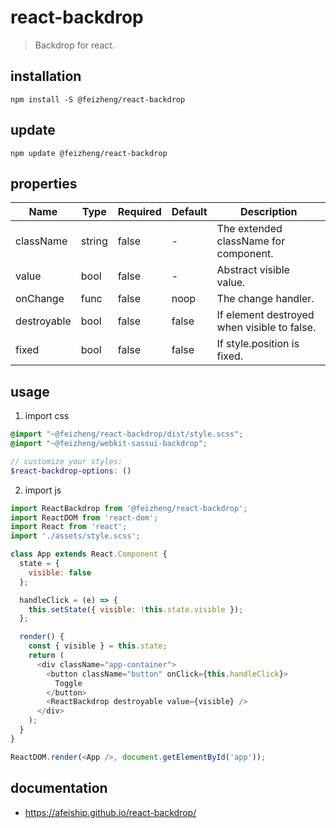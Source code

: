 # react-backdrop
> Backdrop for react.

## installation
```shell
npm install -S @feizheng/react-backdrop
```

## update
```shell
npm update @feizheng/react-backdrop
```

## properties
| Name        | Type   | Required | Default | Description                                 |
| ----------- | ------ | -------- | ------- | ------------------------------------------- |
| className   | string | false    | -       | The extended className for component.       |
| value       | bool   | false    | -       | Abstract visible value.                     |
| onChange    | func   | false    | noop    | The change handler.                         |
| destroyable | bool   | false    | false   | If element destroyed when visible to false. |
| fixed       | bool   | false    | false   | If style.position is fixed.                 |


## usage
1. import css
  ```scss
  @import "~@feizheng/react-backdrop/dist/style.scss";
  @import "~@feizheng/webkit-sassui-backdrop";

  // customize your styles:
  $react-backdrop-options: ()
  ```
2. import js
  ```js
  import ReactBackdrop from '@feizheng/react-backdrop';
  import ReactDOM from 'react-dom';
  import React from 'react';
  import './assets/style.scss';

  class App extends React.Component {
    state = {
      visible: false
    };

    handleClick = (e) => {
      this.setState({ visible: !this.state.visible });
    };

    render() {
      const { visible } = this.state;
      return (
        <div className="app-container">
          <button className="button" onClick={this.handleClick}>
            Toggle
          </button>
          <ReactBackdrop destroyable value={visible} />
        </div>
      );
    }
  }

  ReactDOM.render(<App />, document.getElementById('app'));

  ```

## documentation
- https://afeiship.github.io/react-backdrop/
